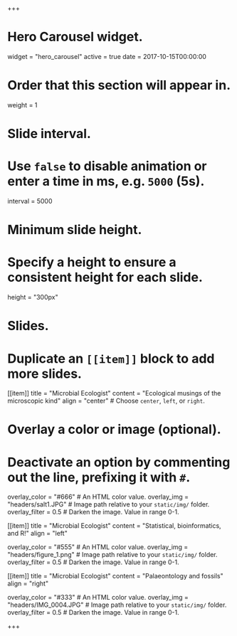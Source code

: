 +++
# Hero Carousel widget.
widget = "hero_carousel"
active = true
date = 2017-10-15T00:00:00

# Order that this section will appear in.
weight = 1

# Slide interval.
# Use `false` to disable animation or enter a time in ms, e.g. `5000` (5s).
interval = 5000

# Minimum slide height.
# Specify a height to ensure a consistent height for each slide.
height = "300px"

# Slides.
# Duplicate an `[[item]]` block to add more slides.
[[item]]
  title = "Microbial Ecologist"
  content = "Ecological musings of the microscopic kind"
  align = "center"  # Choose `center`, `left`, or `right`.

  # Overlay a color or image (optional).
  #   Deactivate an option by commenting out the line, prefixing it with `#`.
  overlay_color = "#666"  # An HTML color value.
  overlay_img = "headers/salt1.JPG"  # Image path relative to your `static/img/` folder.
  overlay_filter = 0.5  # Darken the image. Value in range 0-1.

[[item]]
  title = "Microbial Ecologist"
  content = "Statistical, bioinformatics, and R!"
  align = "left"

  overlay_color = "#555"  # An HTML color value.
  overlay_img = "headers/figure_1.png"  # Image path relative to your `static/img/` folder.
  overlay_filter = 0.5  # Darken the image. Value in range 0-1.

[[item]]
  title = "Microbial Ecologist"
  content = "Palaeontology and fossils"
  align = "right"

  overlay_color = "#333"  # An HTML color value.
  overlay_img = "headers/IMG_0004.JPG"  # Image path relative to your `static/img/` folder.
  overlay_filter = 0.5  # Darken the image. Value in range 0-1.

+++
